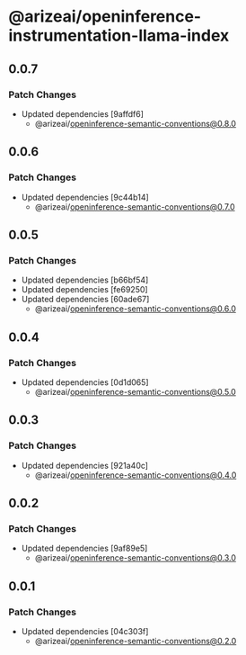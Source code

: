 # @arizeai/openinference-instrumentation-llama-index

## 0.0.7

### Patch Changes

- Updated dependencies [9affdf6]
  - @arizeai/openinference-semantic-conventions@0.8.0

## 0.0.6

### Patch Changes

- Updated dependencies [9c44b14]
  - @arizeai/openinference-semantic-conventions@0.7.0

## 0.0.5

### Patch Changes

- Updated dependencies [b66bf54]
- Updated dependencies [fe69250]
- Updated dependencies [60ade67]
  - @arizeai/openinference-semantic-conventions@0.6.0

## 0.0.4

### Patch Changes

- Updated dependencies [0d1d065]
  - @arizeai/openinference-semantic-conventions@0.5.0

## 0.0.3

### Patch Changes

- Updated dependencies [921a40c]
  - @arizeai/openinference-semantic-conventions@0.4.0

## 0.0.2

### Patch Changes

- Updated dependencies [9af89e5]
  - @arizeai/openinference-semantic-conventions@0.3.0

## 0.0.1

### Patch Changes

- Updated dependencies [04c303f]
  - @arizeai/openinference-semantic-conventions@0.2.0

